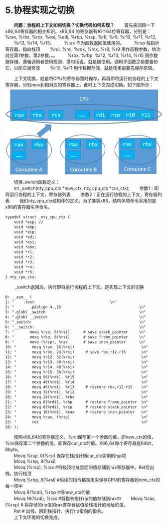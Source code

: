 # 5.协程实现之切换

&emsp;&emsp;**问题：协程的上下文如何切换？切换代码如何实现？**
&emsp;&emsp;首先来回顾一下x86_64寄存器的相关知识。x86_64 的寄存器有16个64位寄存器，分别是：%rax, %rbx, %rcx, %esi, %edi, %rbp, %rsp, %r8, %r9, %r10, %r11, %r12,
&emsp;&emsp;%r13, %r14, %r15。
&emsp;&emsp;%rax 作为函数返回值使用的。
&emsp;&emsp;%rsp 栈指针寄存器，指向栈顶
&emsp;&emsp;%rdi, %rsi, %rdx, %rcx, %r8, %r9 用作函数参数，依次对应第1参数，第2参数。。。
&emsp;&emsp;%rbx, %rbp, %r12, %r13, %r14, %r15 用作数据存储，遵循调用者使用规则，换句话说，就是随便用。调用子函数之前要备份它，以防它被修改
&emsp;&emsp;%r10, %r11 用作数据存储，就是使用前要先保存原值。

&emsp;&emsp;上下文切换，就是将CPU的寄存器暂时保存，再将即将运行的协程的上下文寄存器，分别mov到相对应的寄存器上。此时上下文完成切换。如下图所示：  
![协程切换之CPU寄存器操作图](../image/6_1.png)  
&emsp;&emsp;切换_switch函数定义：  
&emsp;&emsp;int _switch(nty_cpu_ctx *new_ctx, nty_cpu_ctx *cur_ctx);
&emsp;&emsp;参数1：即将运行协程的上下文，寄存器列表
&emsp;&emsp;参数2：正在运行协程的上下文，寄存器列表
&emsp;&emsp;我们nty_cpu_ctx结构体的定义，为了兼容x86，结构体项命令采用的是x86的寄存器名字命名。
```
typedef struct _nty_cpu_ctx {
    void *esp; //
    void *ebp;
    void *eip;
    void *edi;
    void *esi;
    void *ebx;
    void *r1;
    void *r2;
    void *r3;
    void *r4;
    void *r5;
} nty_cpu_ctx;

```  

&emsp;&emsp; _switch返回后，执行即将运行协程的上下文。是实现上下文的切换  

```
0: __asm__ (
1: "    .text                                  \n"
2: "       .p2align 4,,15                                   \n"
3: ".globl _switch                                          \n"
4: ".globl __switch                                         \n"
5: "_switch:                                                \n"
6: "__switch:                                               \n"
7: "       movq %rsp, 0(%rsi)      # save stack_pointer     \n"
8: "       movq %rbp, 8(%rsi)      # save frame_pointer     \n"
9: "       movq (%rsp), %rax       # save insn_pointer      \n"
10: "       movq %rax, 16(%rsi)                              \n"
11: "       movq %rbx, 24(%rsi)     # save rbx,r12-r15       \n"
12: "       movq %r12, 32(%rsi)                              \n"
13: "       movq %r13, 40(%rsi)                              \n"
14: "       movq %r14, 48(%rsi)                              \n"
15: "       movq %r15, 56(%rsi)                              \n"
16: "       movq 56(%rdi), %r15                              \n"
17: "       movq 48(%rdi), %r14                              \n"
18: "       movq 40(%rdi), %r13     # restore rbx,r12-r15    \n"
19: "       movq 32(%rdi), %r12                              \n"
20: "       movq 24(%rdi), %rbx                              \n"
21: "       movq 8(%rdi), %rbp      # restore frame_pointer  \n"
22: "       movq 0(%rdi), %rsp      # restore stack_pointer  \n"
23: "       movq 16(%rdi), %rax     # restore insn_pointer   \n"
24: "       movq %rax, (%rsp)                                \n"
25: "       ret                                              \n"
26: );

```
&emsp;&emsp;按照x86_64的寄存器定义，%rdi保存第一个参数的值，即new_ctx的值，%rsi保存第二个参数的值，即保存cur_ctx的值。X86_64每个寄存器是64bit，8byte。  
&emsp;&emsp;Movq %rsp, 0(%rsi) 保存在栈指针到cur_ctx实例的rsp项  
&emsp;&emsp;Movq %rbp, 8(%rsi)   
&emsp;&emsp;Movq (%rsp), %rax  #将栈顶地址里面的值存储到rax寄存器中。Ret后出栈，执行栈顶  
&emsp;&emsp;Movq %rbp, 8(%rsi) #后续的指令都是用来保存CPU的寄存器到new_ctx的每一项中  
&emsp;&emsp;Movq 8(%rdi), %rbp #将new_ctx的值  
&emsp;&emsp;Movq 16(%rdi), %rax #将指令指针rip的值存储到rax中
&emsp;&emsp;Movq %rax, (%rsp) # 将存储的rip值的rax寄存器赋值给栈指针的地址的值。  
&emsp;&emsp;Ret # 出栈，回到栈指针，执行rip指向的指令。  
&emsp;&emsp;上下文环境的切换完成。


